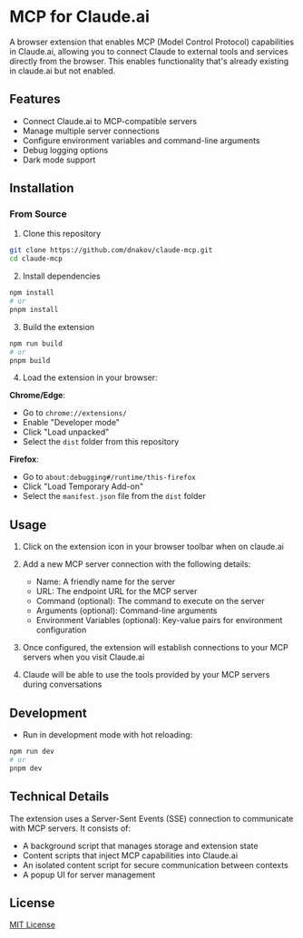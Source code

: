 # MCP for Claude.ai

A browser extension that enables MCP (Model Control Protocol) capabilities in Claude.ai, allowing you to connect Claude to external tools and services directly from the browser. This enables functionality that's already existing in claude.ai but not enabled. 

## Features

- Connect Claude.ai to MCP-compatible servers
- Manage multiple server connections
- Configure environment variables and command-line arguments
- Debug logging options
- Dark mode support

## Installation

### From Source

1. Clone this repository
```bash
git clone https://github.com/dnakov/claude-mcp.git
cd claude-mcp
```

2. Install dependencies
```bash
npm install
# or
pnpm install
```

3. Build the extension
```bash
npm run build
# or 
pnpm build
```

4. Load the extension in your browser:

**Chrome/Edge**:
- Go to `chrome://extensions/`
- Enable "Developer mode"
- Click "Load unpacked"
- Select the `dist` folder from this repository

**Firefox**:
- Go to `about:debugging#/runtime/this-firefox`
- Click "Load Temporary Add-on"
- Select the `manifest.json` file from the `dist` folder

## Usage

1. Click on the extension icon in your browser toolbar when on claude.ai
2. Add a new MCP server connection with the following details:
   - Name: A friendly name for the server
   - URL: The endpoint URL for the MCP server
   - Command (optional): The command to execute on the server
   - Arguments (optional): Command-line arguments
   - Environment Variables (optional): Key-value pairs for environment configuration

3. Once configured, the extension will establish connections to your MCP servers when you visit Claude.ai
4. Claude will be able to use the tools provided by your MCP servers during conversations

## Development

- Run in development mode with hot reloading:
```bash
npm run dev
# or
pnpm dev
```

## Technical Details

The extension uses a Server-Sent Events (SSE) connection to communicate with MCP servers. It consists of:

- A background script that manages storage and extension state
- Content scripts that inject MCP capabilities into Claude.ai
- An isolated content script for secure communication between contexts
- A popup UI for server management

## License

[MIT License](LICENSE) 